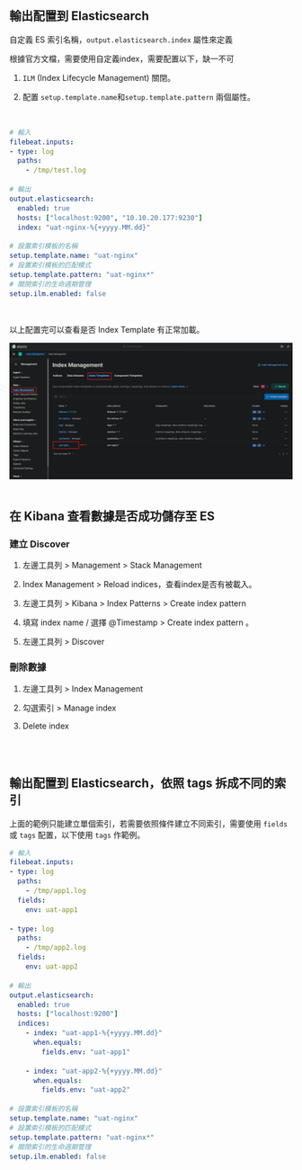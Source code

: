 ## 輸出配置到 Elasticsearch

自定義 ES 索引名稱，`output.elasticsearch.index` 屬性來定義

根據官方文檔，需要使用自定義index，需要配置以下，缺一不可
1. `ILM` (Index Lifecycle Management) 關閉。

2. 配置 `setup.template.name`和`setup.template.pattern` 兩個屬性。

<br/>


```yml
# 輸入
filebeat.inputs:
- type: log
  paths:
    - /tmp/test.log

# 輸出
output.elasticsearch:
  enabled: true
  hosts: ["localhost:9200", "10.10.20.177:9230"]
  index: "uat-nginx-%{+yyyy.MM.dd}"

# 設置索引模板的名稱
setup.template.name: "uat-nginx"
# 設置索引模板的匹配模式
setup.template.pattern: "uat-nginx*"
# 關閉索引的生命週期管理
setup.ilm.enabled: false
```

<br/>

以上配置完可以查看是否 Index Template 有正常加載。

<img src='../../_image/Snipaste_2024-09-08_22-19-27.png'>



<br/>

<br/>


## 在 Kibana 查看數據是否成功儲存至 ES

### 建立 Discover
1. 左邊工具列 > Management > Stack Management
2. Index Management > Reload indices，查看index是否有被載入。
3. 左邊工具列 > Kibana > Index Patterns > Create index pattern
4. 填寫 index name / 選擇 @Timestamp > Create index pattern 。

5. 左邊工具列 > Discover

### 刪除數據
1. 左邊工具列 > Index Management 
2. 勾選索引 > Manage index 

3. Delete index

<br/>

<br/>

## 輸出配置到 Elasticsearch，依照 tags 拆成不同的索引

上面的範例只能建立單個索引，若需要依照條件建立不同索引，需要使用 `fields` 或 `tags` 配置，以下使用 `tags` 作範例。


```yml
# 輸入
filebeat.inputs:
- type: log
  paths:
    - /tmp/app1.log
  fields:
    env: uat-app1

- type: log
  paths:
    - /tmp/app2.log
  fields:
    env: uat-app2

# 輸出
output.elasticsearch:
  enabled: true
  hosts: ["localhost:9200"]
  indices:
    - index: "uat-app1-%{+yyyy.MM.dd}"
      when.equals:
        fields.env: "uat-app1"

    - index: "uat-app2-%{+yyyy.MM.dd}"
      when.equals:
        fields.env: "uat-app2"

# 設置索引模板的名稱
setup.template.name: "uat-nginx"
# 設置索引模板的匹配模式
setup.template.pattern: "uat-nginx*"
# 關閉索引的生命週期管理
setup.ilm.enabled: false
```


<br/>

<br/>